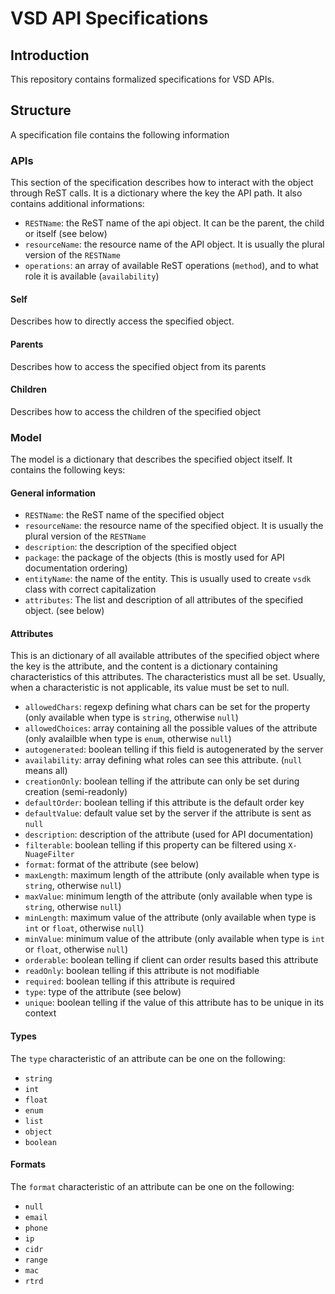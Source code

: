 # VSD API Specifications

## Introduction

This repository contains formalized specifications for VSD APIs.


## Structure

A specification file contains the following information


### APIs

This section of the specification describes how to interact with the object through ReST calls. It is a dictionary where the key the API path. It also contains additional informations:

 - `RESTName`: the ReST name of the api object. It can be the parent, the child or itself (see below)
 - `resourceName`: the resource name of the API object. It is usually the plural version of the `RESTName`
 - `operations`: an array of available ReST operations (`method`), and to what role it is available (`availability`)

#### Self
Describes how to directly access the specified object.

#### Parents
Describes how to access the specified object from its parents

#### Children
Describes how to access the children of the specified object


### Model

The model is a dictionary that describes the specified object itself. It contains the following keys:

#### General information
 - `RESTName`: the ReST name of the specified object
 - `resourceName`: the resource name of the specified object. It is usually the plural version of the `RESTName`
 - `description`: the description of the specified object
 - `package`: the package of the objects (this is mostly used for API documentation ordering)
 - `entityName`: the name of the entity. This is usually used to create `vsdk` class with correct capitalization
 - `attributes`: The list and description of all attributes of the specified object. (see below)

#### Attributes
This is an dictionary of all available attributes of the specified object where the key is the attribute, and the content is a dictionary containing characteristics of this attributes. The characteristics must all be set. Usually, when a characteristic is not applicable, its value must be set to null.


 - `allowedChars`: regexp defining what chars can be set for the property (only available when type is `string`, otherwise `null`)
 - `allowedChoices`: array containing all the possible values of the attribute (only avalailble when type is `enum`, otherwise `null`)
 - `autogenerated`: boolean telling if this field is autogenerated by the server
 - `availability`: array defining what roles can see this attribute. (`null` means all)
 - `creationOnly`: boolean telling if the attribute can only be set during creation (semi-readonly)
 - `defaultOrder`: boolean telling if this attribute is the default order key
 - `defaultValue`: default value set by the server if the attribute is sent as `null`
 - `description`: description of the attribute (used for API documentation)
 - `filterable`: boolean telling if this property can be filtered using `X-NuageFilter`
 - `format`: format of the attribute (see below)
 - `maxLength`: maximum length of the attribute (only available when type is `string`, otherwise `null`)
 - `maxValue`: minimum length of the attribute (only available when type is `string`, otherwise `null`)
 - `minLength`: maximum value of the attribute (only available when type is `int` or `float`, otherwise `null`)
 - `minValue`: minimum value of the attribute (only available when type is `int` or `float`, otherwise `null`)
 - `orderable`: boolean telling if client can order results based this attribute
 - `readOnly`: boolean telling if this attribute is not modifiable
 - `required`: boolean telling if this attribute is required
 - `type`: type of the attribute (see below)
 - `unique`: boolean telling if the value of this attribute has to be unique in its context


#### Types

The `type` characteristic of an attribute can be one on the following:

- `string`
- `int`
- `float`
- `enum`
- `list`
- `object`
- `boolean`


#### Formats

The `format` characteristic of an attribute can be one on the following:

- `null`
- `email`
- `phone`
- `ip`
- `cidr`
- `range`
- `mac`
- `rtrd`